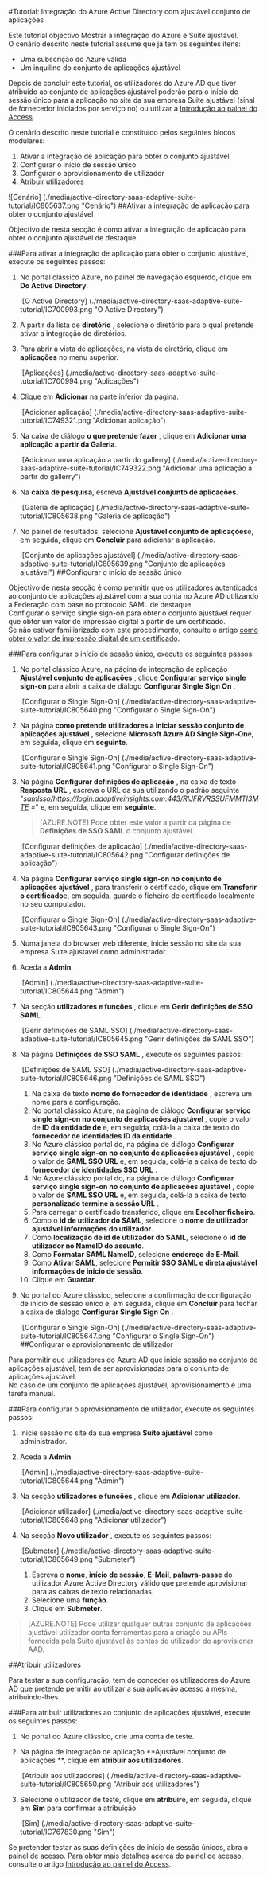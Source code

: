 <properties 
    pageTitle="Tutorial: Integração do Azure Active Directory com Suite ajustável | Microsoft Azure"
    description="Saiba como utilizar o conjunto de aplicações ajustável com o Azure Active Directory para permitir o início de sessão único, aprovisionamento automatizado e mais!" 
    services="active-directory" 
    authors="jeevansd"  
    documentationCenter="na" 
    manager="femila"/>
<tags 
    ms.service="active-directory" 
    ms.devlang="na" 
    ms.topic="article" 
    ms.tgt_pltfrm="na" 
    ms.workload="identity" 
    ms.date="09/29/2016" 
    ms.author="jeedes" />

#<a name="tutorial-azure-active-directory-integration-with-adaptive-suite"></a>Tutorial: Integração do Azure Active Directory com ajustável conjunto de aplicações

Este tutorial objectivo Mostrar a integração do Azure e Suite ajustável.  
O cenário descrito neste tutorial assume que já tem os seguintes itens:

-   Uma subscrição do Azure válida
-   Um inquilino do conjunto de aplicações ajustável

Depois de concluir este tutorial, os utilizadores do Azure AD que tiver atribuído ao conjunto de aplicações ajustável poderão para o início de sessão único para a aplicação no site da sua empresa Suite ajustável (sinal de fornecedor iniciados por serviço no) ou utilizar a [Introdução ao painel do Access](active-directory-saas-access-panel-introduction.md).

O cenário descrito neste tutorial é constituído pelos seguintes blocos modulares:

1.  Ativar a integração de aplicação para obter o conjunto ajustável
2.  Configurar o início de sessão único
3.  Configurar o aprovisionamento de utilizador
4.  Atribuir utilizadores

![Cenário] (./media/active-directory-saas-adaptive-suite-tutorial/IC805637.png "Cenário")
##<a name="enabling-the-application-integration-for-adaptive-suite"></a>Ativar a integração de aplicação para obter o conjunto ajustável

Objectivo de nesta secção é como ativar a integração de aplicação para obter o conjunto ajustável de destaque.

###<a name="to-enable-the-application-integration-for-adaptive-suite-perform-the-following-steps"></a>Para ativar a integração de aplicação para obter o conjunto ajustável, execute os seguintes passos:

1.  No portal clássico Azure, no painel de navegação esquerdo, clique em **Do Active Directory**.

    ![O Active Directory] (./media/active-directory-saas-adaptive-suite-tutorial/IC700993.png "O Active Directory")

2.  A partir da lista de **diretório** , selecione o diretório para o qual pretende ativar a integração de diretórios.

3.  Para abrir a vista de aplicações, na vista de diretório, clique em **aplicações** no menu superior.

    ![Aplicações] (./media/active-directory-saas-adaptive-suite-tutorial/IC700994.png "Aplicações")

4.  Clique em **Adicionar** na parte inferior da página.

    ![Adicionar aplicação] (./media/active-directory-saas-adaptive-suite-tutorial/IC749321.png "Adicionar aplicação")

5.  Na caixa de diálogo **o que pretende fazer** , clique em **Adicionar uma aplicação a partir da Galeria**.

    ![Adicionar uma aplicação a partir do gallerry] (./media/active-directory-saas-adaptive-suite-tutorial/IC749322.png "Adicionar uma aplicação a partir do gallerry")

6.  Na **caixa de pesquisa**, escreva **Ajustável conjunto de aplicações**.

    ![Galeria de aplicação] (./media/active-directory-saas-adaptive-suite-tutorial/IC805638.png "Galeria de aplicação")

7.  No painel de resultados, selecione **Ajustável conjunto de aplicações**e, em seguida, clique em **Concluir** para adicionar a aplicação.

    ![Conjunto de aplicações ajustável] (./media/active-directory-saas-adaptive-suite-tutorial/IC805639.png "Conjunto de aplicações ajustável")
##<a name="configuring-single-sign-on"></a>Configurar o início de sessão único

Objectivo de nesta secção é como permitir que os utilizadores autenticados ao conjunto de aplicações ajustável com a sua conta no Azure AD utilizando a Federação com base no protocolo SAML de destaque.  
Configurar o serviço single sign-on para obter o conjunto ajustável requer que obter um valor de impressão digital a partir de um certificado.  
Se não estiver familiarizado com este procedimento, consulte o artigo [como obter o valor de impressão digital de um certificado](http://youtu.be/YKQF266SAxI).

###<a name="to-configure-single-sign-on-perform-the-following-steps"></a>Para configurar o início de sessão único, execute os seguintes passos:

1.  No portal clássico Azure, na página de integração de aplicação **Ajustável conjunto de aplicações** , clique **Configurar serviço single sign-on** para abrir a caixa de diálogo **Configurar Single Sign On** .

    ![Configurar o Single Sign-On] (./media/active-directory-saas-adaptive-suite-tutorial/IC805640.png "Configurar o Single Sign-On")

2.  Na página **como pretende utilizadores a iniciar sessão conjunto de aplicações ajustável** , selecione **Microsoft Azure AD Single Sign-On**e, em seguida, clique em **seguinte**.

    ![Configurar o Single Sign-On] (./media/active-directory-saas-adaptive-suite-tutorial/IC805641.png "Configurar o Single Sign-On")

3.  Na página **Configurar definições de aplicação** , na caixa de texto **Resposta URL** , escreva o URL da sua utilizando o padrão seguinte "*samlsso/https://login.adaptiveinsights.com:443/RlJFRVRSSUFMMTI3MTE =*" e, em seguida, clique em **seguinte**.

    >[AZURE.NOTE] Pode obter este valor a partir da página de **Definições de SSO SAML** o conjunto ajustável.

    ![Configurar definições de aplicação] (./media/active-directory-saas-adaptive-suite-tutorial/IC805642.png "Configurar definições de aplicação")

4.  Na página **Configurar serviço single sign-on no conjunto de aplicações ajustável** , para transferir o certificado, clique em **Transferir o certificado**e, em seguida, guarde o ficheiro de certificado localmente no seu computador.

    ![Configurar o Single Sign-On] (./media/active-directory-saas-adaptive-suite-tutorial/IC805643.png "Configurar o Single Sign-On")

5.  Numa janela do browser web diferente, inicie sessão no site da sua empresa Suite ajustável como administrador.

6.  Aceda a **Admin**.

    ![Admin] (./media/active-directory-saas-adaptive-suite-tutorial/IC805644.png "Admin")

7.  Na secção **utilizadores e funções** , clique em **Gerir definições de SSO SAML**.

    ![Gerir definições de SAML SSO] (./media/active-directory-saas-adaptive-suite-tutorial/IC805645.png "Gerir definições de SAML SSO")

8.  Na página **Definições de SSO SAML** , execute os seguintes passos:

    ![Definições de SAML SSO] (./media/active-directory-saas-adaptive-suite-tutorial/IC805646.png "Definições de SAML SSO")

    1.  Na caixa de texto **nome do fornecedor de identidade** , escreva um nome para a configuração.
    2.  No portal clássico Azure, na página de diálogo **Configurar serviço single sign-on no conjunto de aplicações ajustável** , copie o valor de **ID da entidade de** e, em seguida, colá-la a caixa de texto do **fornecedor de identidades ID da entidade** .
    3.  No Azure clássico portal do, na página de diálogo **Configurar serviço single sign-on no conjunto de aplicações ajustável** , copie o valor de **SAML SSO URL** e, em seguida, colá-la a caixa de texto do **fornecedor de identidades SSO URL** .
    4.  No Azure clássico portal do, na página de diálogo **Configurar serviço single sign-on no conjunto de aplicações ajustável** , copie o valor de **SAML SSO URL** e, em seguida, colá-la a caixa de texto **personalizado termine a sessão URL** .
    5.  Para carregar o certificado transferido, clique em **Escolher ficheiro**.
    6.  Como o **id de utilizador do SAML**, selecione o **nome de utilizador ajustável informações do utilizador**.
    7.  Como **localização de id de utilizador do SAML**, selecione o **id de utilizador no NameID do assunto**.
    8.  Como **Formatar SAML NameID**, selecione **endereço de E-Mail**.
    9.  Como **Ativar SAML**, selecione **Permitir SSO SAML e direta ajustável informações de início de sessão**.
    10. Clique em **Guardar**.

9.  No portal do Azure clássico, selecione a confirmação de configuração de início de sessão único e, em seguida, clique em **Concluir** para fechar a caixa de diálogo **Configurar Single Sign On** .

    ![Configurar o Single Sign-On] (./media/active-directory-saas-adaptive-suite-tutorial/IC805647.png "Configurar o Single Sign-On")
##<a name="configuring-user-provisioning"></a>Configurar o aprovisionamento de utilizador

Para permitir que utilizadores do Azure AD que inicie sessão no conjunto de aplicações ajustável, tem de ser aprovisionadas para o conjunto de aplicações ajustável.  
No caso de um conjunto de aplicações ajustável, aprovisionamento é uma tarefa manual.

###<a name="to-configure-user-provisioning-perform-the-following-steps"></a>Para configurar o aprovisionamento de utilizador, execute os seguintes passos:

1.  Inicie sessão no site da sua empresa **Suite ajustável** como administrador.

2.  Aceda a **Admin**.

    ![Admin] (./media/active-directory-saas-adaptive-suite-tutorial/IC805644.png "Admin")

3.  Na secção **utilizadores e funções** , clique em **Adicionar utilizador**.

    ![Adicionar utilizador] (./media/active-directory-saas-adaptive-suite-tutorial/IC805648.png "Adicionar utilizador")

4.  Na secção **Novo utilizador** , execute os seguintes passos:

    ![Submeter] (./media/active-directory-saas-adaptive-suite-tutorial/IC805649.png "Submeter")

    1.  Escreva o **nome**, **início de sessão**, **E-Mail**, **palavra-passe** do utilizador Azure Active Directory válido que pretende aprovisionar para as caixas de texto relacionadas.
    2.  Selecione uma **função**.
    3.  Clique em **Submeter**.

>[AZURE.NOTE] Pode utilizar qualquer outras conjunto de aplicações ajustável utilizador conta ferramentas para a criação ou APIs fornecida pela Suite ajustável às contas de utilizador do aprovisionar AAD.

##<a name="assigning-users"></a>Atribuir utilizadores

Para testar a sua configuração, tem de conceder os utilizadores do Azure AD que pretende permitir ao utilizar a sua aplicação acesso à mesma, atribuindo-lhes.

###<a name="to-assign-users-to-adaptive-suite-perform-the-following-steps"></a>Para atribuir utilizadores ao conjunto de aplicações ajustável, execute os seguintes passos:

1.  No portal do Azure clássico, crie uma conta de teste.

2.  Na página de integração de aplicação **Ajustável conjunto de aplicações **, clique em **atribuir aos utilizadores**.

    ![Atribuir aos utilizadores] (./media/active-directory-saas-adaptive-suite-tutorial/IC805650.png "Atribuir aos utilizadores")

3.  Selecione o utilizador de teste, clique em **atribuir**e, em seguida, clique em **Sim** para confirmar a atribuição.

    ![Sim] (./media/active-directory-saas-adaptive-suite-tutorial/IC767830.png "Sim")

Se pretender testar as suas definições de início de sessão únicos, abra o painel de acesso. Para obter mais detalhes acerca do painel de acesso, consulte o artigo [Introdução ao painel do Access](active-directory-saas-access-panel-introduction.md).

